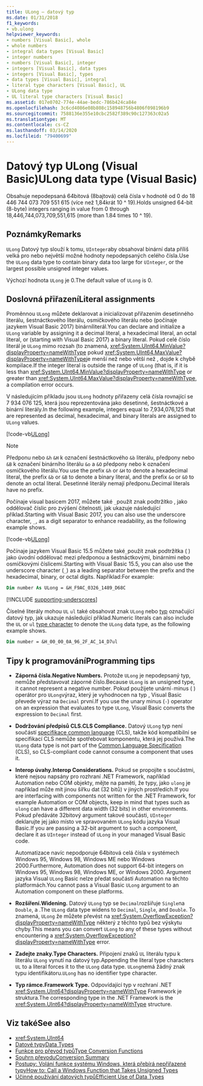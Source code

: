 ```yaml
---
title: ULong – datový typ
ms.date: 01/31/2018
f1_keywords:
- vb.ulong
helpviewer_keywords:
- numbers [Visual Basic], whole
- whole numbers
- integral data types [Visual Basic]
- integer numbers
- numbers [Visual Basic], integer
- integers [Visual Basic], data types
- integers [Visual Basic], types
- data types [Visual Basic], integral
- literal type characters [Visual Basic], UL
- ULong data type
- UL literal type characters [Visual Basic]
ms.assetid: 017e0702-774e-44ae-bedc-786b424ca84e
ms.openlocfilehash: 3c6cd4086e08b808c158948756b4806f098196b9
ms.sourcegitcommit: 7588136e355e10cbc2582f389c90c127363c02a5
ms.translationtype: MT
ms.contentlocale: cs-CZ
ms.lasthandoff: 03/14/2020
ms.locfileid: "79400699"
---
```

# <a name="ulong-data-type-visual-basic"></a><span data-ttu-id="6a21e-102">Datový typ ULong (Visual Basic)</span><span class="sxs-lookup"><span data-stu-id="6a21e-102">ULong data type (Visual Basic)</span></span>

<span data-ttu-id="6a21e-103">Obsahuje nepodepsaná 64bitová (8bajtová) celá čísla v hodnotě od 0 do 18 446 744 073 709 551 615 (více než 1,84krát 10 ^ 19).</span><span class="sxs-lookup"><span data-stu-id="6a21e-103">Holds unsigned 64-bit (8-byte) integers ranging in value from 0 through 18,446,744,073,709,551,615 (more than 1.84 times 10 ^ 19).</span></span>

## <a name="remarks"></a><span data-ttu-id="6a21e-104">Poznámky</span><span class="sxs-lookup"><span data-stu-id="6a21e-104">Remarks</span></span>

<span data-ttu-id="6a21e-105">`ULong` Datový typ slouží k tomu, `UInteger`aby obsahoval binární data příliš velká pro nebo největší možné hodnoty nepodepsaných celého čísla.</span><span class="sxs-lookup"><span data-stu-id="6a21e-105">Use the `ULong` data type to contain binary data too large for `UInteger`, or the largest possible unsigned integer values.</span></span>

<span data-ttu-id="6a21e-106">Výchozí hodnota `ULong` je 0.</span><span class="sxs-lookup"><span data-stu-id="6a21e-106">The default value of `ULong` is 0.</span></span>

## <a name="literal-assignments"></a><span data-ttu-id="6a21e-107">Doslovná přiřazení</span><span class="sxs-lookup"><span data-stu-id="6a21e-107">Literal assignments</span></span>

<span data-ttu-id="6a21e-108">Proměnnou `ULong` můžete deklarovat a inicializovat přiřazením desetinného literálu, šestnáctkového literálu, osmičkového literálu nebo (počínaje jazykem Visual Basic 2017) binárníliterál.</span><span class="sxs-lookup"><span data-stu-id="6a21e-108">You can declare and initialize a `ULong` variable by assigning it a decimal literal, a hexadecimal literal, an octal literal, or (starting with Visual Basic 2017) a binary literal.</span></span> <span data-ttu-id="6a21e-109">Pokud celé číslo literál je `ULong` mimo rozsah (to znamená, <xref:System.UInt64.MinValue?displayProperty=nameWithType> pokud <xref:System.UInt64.MaxValue?displayProperty=nameWithType>je menší než nebo větší než , dojde k chybě kompilace.</span><span class="sxs-lookup"><span data-stu-id="6a21e-109">If the integer literal is outside the range of `ULong` (that is, if it is less than <xref:System.UInt64.MinValue?displayProperty=nameWithType> or greater than <xref:System.UInt64.MaxValue?displayProperty=nameWithType>, a compilation error occurs.</span></span>

<span data-ttu-id="6a21e-110">V následujícím příkladu jsou `ULong` hodnoty přiřazeny celá čísla rovnající se 7 934 076 125, která jsou reprezentována jako desetinné, šestnáctkové a binární literály.</span><span class="sxs-lookup"><span data-stu-id="6a21e-110">In the following example, integers equal to 7,934,076,125 that are represented as decimal, hexadecimal, and binary literals are assigned to `ULong` values.</span></span>

[!code-vb[ULong](../../../../samples/snippets/visualbasic/language-reference/data-types/numeric-literals.vb#ULong)]

> [!NOTE]
> <span data-ttu-id="6a21e-111">Předponu nebo `&h` `&H` k označení šestnáctkového `&b` literálu, předpony nebo `&B` k označení binárního literálu `&o` a `&O` předpony nebo k označení osmičkového literálu.</span><span class="sxs-lookup"><span data-stu-id="6a21e-111">You use the prefix `&h` or `&H` to denote a hexadecimal literal, the prefix `&b` or `&B` to denote a binary literal, and the prefix `&o` or `&O` to denote an octal literal.</span></span> <span data-ttu-id="6a21e-112">Desetinné literály nemají předponu.</span><span class="sxs-lookup"><span data-stu-id="6a21e-112">Decimal literals have no prefix.</span></span>

<span data-ttu-id="6a21e-113">Počínaje visual basicem 2017, můžete také `_`použít znak podtržítko , jako oddělovač číslic pro zvýšení čitelnosti, jak ukazuje následující příklad.</span><span class="sxs-lookup"><span data-stu-id="6a21e-113">Starting with Visual Basic 2017, you can also use the underscore character, `_`, as a digit separator to enhance readability, as the following example shows.</span></span>

[!code-vb[ULong](../../../../samples/snippets/visualbasic/language-reference/data-types/numeric-literals.vb#LongS)]

<span data-ttu-id="6a21e-114">Počínaje jazykem Visual Basic 15.5 můžete také`_`použít znak podtržítka ( ) jako úvodní oddělovač mezi předponou a šestnáctkovými, binárními nebo osmičkovými číslicemi.</span><span class="sxs-lookup"><span data-stu-id="6a21e-114">Starting with Visual Basic 15.5, you can also use the underscore character (`_`) as a leading separator between the prefix and the hexadecimal, binary, or octal digits.</span></span> <span data-ttu-id="6a21e-115">Například:</span><span class="sxs-lookup"><span data-stu-id="6a21e-115">For example:</span></span>

```vb
Dim number As ULong = &H_F9AC_0326_1489_D68C
```

[!INCLUDE [supporting-underscores](../../../../includes/vb-separator-langversion.md)]

<span data-ttu-id="6a21e-116">Číselné literály mohou `UL` `ul` také obsahovat znak `ULong` nebo [typ](../../programming-guide/language-features/data-types/type-characters.md) označující datový typ, jak ukazuje následující příklad.</span><span class="sxs-lookup"><span data-stu-id="6a21e-116">Numeric literals can also include the `UL` or `ul` [type character](../../programming-guide/language-features/data-types/type-characters.md) to denote the `ULong` data type, as the following example shows.</span></span>

```vb
Dim number = &H_00_00_0A_96_2F_AC_14_D7ul
```

## <a name="programming-tips"></a><span data-ttu-id="6a21e-117">Tipy k programování</span><span class="sxs-lookup"><span data-stu-id="6a21e-117">Programming tips</span></span>

- <span data-ttu-id="6a21e-118">**Záporná čísla.**</span><span class="sxs-lookup"><span data-stu-id="6a21e-118">**Negative Numbers.**</span></span> <span data-ttu-id="6a21e-119">Protože `ULong` je nepodepsaný typ, nemůže představovat záporné číslo.</span><span class="sxs-lookup"><span data-stu-id="6a21e-119">Because `ULong` is an unsigned type, it cannot represent a negative number.</span></span> <span data-ttu-id="6a21e-120">Pokud použijete unární`-`minus ( ) operátor pro `ULong`výraz, který je vyhodnocen na typ , Visual Basic převede výraz na `Decimal` první.</span><span class="sxs-lookup"><span data-stu-id="6a21e-120">If you use the unary minus (`-`) operator on an expression that evaluates to type `ULong`, Visual Basic converts the expression to `Decimal` first.</span></span>

- <span data-ttu-id="6a21e-121">**Dodržování předpisů CLS.**</span><span class="sxs-lookup"><span data-stu-id="6a21e-121">**CLS Compliance.**</span></span> <span data-ttu-id="6a21e-122">Datový `ULong` typ není součástí [specifikace common language](https://www.ecma-international.org/publications/standards/Ecma-335.htm) (CLS), takže kód kompatibilní se specifikací CLS nemůže spotřebovat komponentu, která jej používá.</span><span class="sxs-lookup"><span data-stu-id="6a21e-122">The `ULong` data type is not part of the [Common Language Specification](https://www.ecma-international.org/publications/standards/Ecma-335.htm) (CLS), so CLS-compliant code cannot consume a component that uses it.</span></span>

- <span data-ttu-id="6a21e-123">**Interop úvahy.**</span><span class="sxs-lookup"><span data-stu-id="6a21e-123">**Interop Considerations.**</span></span> <span data-ttu-id="6a21e-124">Pokud se propojíte s součástmi, které nejsou napsány pro rozhraní .NET Framework, například Automation nebo COM objekty, mějte na paměti, že typy, jako `ulong` je například může mít jinou šířku dat (32 bitů) v jiných prostředích.</span><span class="sxs-lookup"><span data-stu-id="6a21e-124">If you are interfacing with components not written for the .NET Framework, for example Automation or COM objects, keep in mind that types such as `ulong` can have a different data width (32 bits) in other environments.</span></span> <span data-ttu-id="6a21e-125">Pokud předáváte 32bitový argument takové součásti, `UInteger` deklarujte jej jako místo ve spravovaném `ULong` kódu jazyka Visual Basic.</span><span class="sxs-lookup"><span data-stu-id="6a21e-125">If you are passing a 32-bit argument to such a component, declare it as `UInteger` instead of `ULong` in your managed Visual Basic code.</span></span>

  <span data-ttu-id="6a21e-126">Automatizace navíc nepodporuje 64bitová celá čísla v systémech Windows 95, Windows 98, Windows ME nebo Windows 2000.</span><span class="sxs-lookup"><span data-stu-id="6a21e-126">Furthermore, Automation does not support 64-bit integers on Windows 95, Windows 98, Windows ME, or Windows 2000.</span></span> <span data-ttu-id="6a21e-127">Argument jazyka Visual `ULong` Basic nelze předat součásti Automation na těchto platformách.</span><span class="sxs-lookup"><span data-stu-id="6a21e-127">You cannot pass a Visual Basic `ULong` argument to an Automation component on these platforms.</span></span>

- <span data-ttu-id="6a21e-128">**Rozšíření.**</span><span class="sxs-lookup"><span data-stu-id="6a21e-128">**Widening.**</span></span> <span data-ttu-id="6a21e-129">Datový `ULong` typ se `Decimal`rozšiřuje `Single`na `Double`, a .</span><span class="sxs-lookup"><span data-stu-id="6a21e-129">The `ULong` data type widens to `Decimal`, `Single`, and `Double`.</span></span> <span data-ttu-id="6a21e-130">To znamená, `ULong` že můžete převést na <xref:System.OverflowException?displayProperty=nameWithType> některý z těchto typů bez výskytu chyby.</span><span class="sxs-lookup"><span data-stu-id="6a21e-130">This means you can convert `ULong` to any of these types without encountering a <xref:System.OverflowException?displayProperty=nameWithType> error.</span></span>

- <span data-ttu-id="6a21e-131">**Zadejte znaky.**</span><span class="sxs-lookup"><span data-stu-id="6a21e-131">**Type Characters.**</span></span> <span data-ttu-id="6a21e-132">Připojení znaků `UL` literálu typu k literálu `ULong` vynutí na datový typ.</span><span class="sxs-lookup"><span data-stu-id="6a21e-132">Appending the literal type characters `UL` to a literal forces it to the `ULong` data type.</span></span> <span data-ttu-id="6a21e-133">`ULong`nemá žádný znak typu identifikátoru.</span><span class="sxs-lookup"><span data-stu-id="6a21e-133">`ULong` has no identifier type character.</span></span>

- <span data-ttu-id="6a21e-134">**Typ rámce.**</span><span class="sxs-lookup"><span data-stu-id="6a21e-134">**Framework Type.**</span></span> <span data-ttu-id="6a21e-135">Odpovídající typ v rozhraní .NET <xref:System.UInt64?displayProperty=nameWithType> Framework je struktura.</span><span class="sxs-lookup"><span data-stu-id="6a21e-135">The corresponding type in the .NET Framework is the <xref:System.UInt64?displayProperty=nameWithType> structure.</span></span>

## <a name="see-also"></a><span data-ttu-id="6a21e-136">Viz také</span><span class="sxs-lookup"><span data-stu-id="6a21e-136">See also</span></span>

- <xref:System.UInt64>
- [<span data-ttu-id="6a21e-137">Datové typy</span><span class="sxs-lookup"><span data-stu-id="6a21e-137">Data Types</span></span>](../../../visual-basic/language-reference/data-types/index.md)
- [<span data-ttu-id="6a21e-138">Funkce pro převod typů</span><span class="sxs-lookup"><span data-stu-id="6a21e-138">Type Conversion Functions</span></span>](../../../visual-basic/language-reference/functions/type-conversion-functions.md)
- [<span data-ttu-id="6a21e-139">Souhrn převodu</span><span class="sxs-lookup"><span data-stu-id="6a21e-139">Conversion Summary</span></span>](../../../visual-basic/language-reference/keywords/conversion-summary.md)
- [<span data-ttu-id="6a21e-140">Postupy: Volání funkce systému Windows, která přebírá nepřiřazené typy</span><span class="sxs-lookup"><span data-stu-id="6a21e-140">How to: Call a Windows Function that Takes Unsigned Types</span></span>](../../../visual-basic/programming-guide/com-interop/how-to-call-a-windows-function-that-takes-unsigned-types.md)
- [<span data-ttu-id="6a21e-141">Účinné používání datových typů</span><span class="sxs-lookup"><span data-stu-id="6a21e-141">Efficient Use of Data Types</span></span>](../../../visual-basic/programming-guide/language-features/data-types/efficient-use-of-data-types.md)
